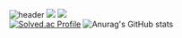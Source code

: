 ![header](https://capsule-render.vercel.app/api?type=waving&color=auto&height=300&section=header&text=OhTaeHo&fontSize=90)
<a href="" target="_blank"><img src="https://img.shields.io/badge/blog-585858?style=flat&logo=Velog&logoColor=white"/></a>
<a href="https://velog.io/@taeho97" target="_blank"><img src="https://img.shields.io/badge/dhxogh125@gmail.com-F78181?style=flat&logo=gmail&logoColor=white"/></a><br>
[![Solved.ac Profile](http://mazassumnida.wtf/api/v2/generate_badge?boj=이름)](https://solved.ac/dhxogh123123/)
![Anurag's GitHub stats](https://github-readme-stats.vercel.app/api?username=OhTaeHo-97&show_icons=true&theme=radical)
<!--
**OhTaeHo-97/OhTaeHo-97** is a ✨ _special_ ✨ repository because its `README.md` (this file) appears on your GitHub profile.

Here are some ideas to get you started:

- 🔭 I’m currently working on ...
- 🌱 I’m currently learning ...
- 👯 I’m looking to collaborate on ...
- 🤔 I’m looking for help with ...
- 💬 Ask me about ...
- 📫 How to reach me: ...
- 😄 Pronouns: ...
- ⚡ Fun fact: ...
-->

